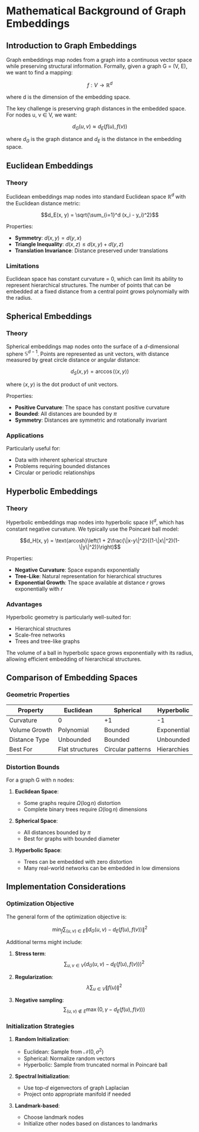 # Mathematical Background of Graph Embeddings

## Introduction to Graph Embeddings

Graph embeddings map nodes from a graph into a continuous vector space while preserving structural information. Formally, given a graph G = (V, E), we want to find a mapping:

$$f: V \to \mathbb{R}^d$$

where d is the dimension of the embedding space.

The key challenge is preserving graph distances in the embedded space. For nodes u, v ∈ V, we want:

$$d_G(u,v) \approx d_E(f(u), f(v))$$

where $d_G$ is the graph distance and $d_E$ is the distance in the embedding space.

## Euclidean Embeddings

### Theory

Euclidean embeddings map nodes into standard Euclidean space $\mathbb{R}^d$ with the Euclidean distance metric:

$$d_E(x, y) = \sqrt{\sum_{i=1}^d (x_i - y_i)^2}$$

Properties:
- **Symmetry**: $d(x,y) = d(y,x)$
- **Triangle Inequality**: $d(x,z) \leq d(x,y) + d(y,z)$
- **Translation Invariance**: Distance preserved under translations

### Limitations

Euclidean space has constant curvature = 0, which can limit its ability to represent hierarchical structures. The number of points that can be embedded at a fixed distance from a central point grows polynomially with the radius.

## Spherical Embeddings

### Theory

Spherical embeddings map nodes onto the surface of a $d$-dimensional sphere $\mathbb{S}^{d-1}$. Points are represented as unit vectors, with distance measured by great circle distance or angular distance:

$$d_S(x, y) = \arccos(\langle x, y \rangle)$$

where $\langle x, y \rangle$ is the dot product of unit vectors.

Properties:
- **Positive Curvature**: The space has constant positive curvature
- **Bounded**: All distances are bounded by $\pi$
- **Symmetry**: Distances are symmetric and rotationally invariant

### Applications

Particularly useful for:
- Data with inherent spherical structure
- Problems requiring bounded distances
- Circular or periodic relationships

## Hyperbolic Embeddings

### Theory

Hyperbolic embeddings map nodes into hyperbolic space $\mathbb{H}^d$, which has constant negative curvature. We typically use the Poincaré ball model:

$$d_H(x, y) = \text{arcosh}\left(1 + 2\frac{\|x-y\|^2}{(1-\|x\|^2)(1-\|y\|^2)}\right)$$

Properties:
- **Negative Curvature**: Space expands exponentially
- **Tree-Like**: Natural representation for hierarchical structures
- **Exponential Growth**: The space available at distance $r$ grows exponentially with $r$

### Advantages

Hyperbolic geometry is particularly well-suited for:
- Hierarchical structures
- Scale-free networks
- Trees and tree-like graphs

The volume of a ball in hyperbolic space grows exponentially with its radius, allowing efficient embedding of hierarchical structures.

## Comparison of Embedding Spaces

### Geometric Properties

| Property | Euclidean | Spherical | Hyperbolic |
|----------|-----------|-----------|------------|
| Curvature | 0 | +1 | -1 |
| Volume Growth | Polynomial | Bounded | Exponential |
| Distance Type | Unbounded | Bounded | Unbounded |
| Best For | Flat structures | Circular patterns | Hierarchies |

### Distortion Bounds

For a graph G with n nodes:

1. **Euclidean Space**:
   - Some graphs require $\Omega(\log n)$ distortion
   - Complete binary trees require $\Omega(\log n)$ dimensions

2. **Spherical Space**:
   - All distances bounded by $\pi$
   - Best for graphs with bounded diameter

3. **Hyperbolic Space**:
   - Trees can be embedded with zero distortion
   - Many real-world networks can be embedded in low dimensions

## Implementation Considerations

### Optimization Objective

The general form of the optimization objective is:

$$\min_f \sum_{(u,v) \in E} \|d_G(u,v) - d_E(f(u), f(v))\|^2$$

Additional terms might include:

1. **Stress term**:
   $$\sum_{u,v \in V} (d_G(u,v) - d_E(f(u), f(v)))^2$$

2. **Regularization**:
   $$\lambda \sum_{u \in V} \|f(u)\|^2$$

3. **Negative sampling**:
   $$\sum_{(u,v) \not\in E} \max(0, \gamma - d_E(f(u), f(v)))$$

### Initialization Strategies

1. **Random Initialization**:
   - Euclidean: Sample from $\mathcal{N}(0, \sigma^2)$
   - Spherical: Normalize random vectors
   - Hyperbolic: Sample from truncated normal in Poincaré ball

2. **Spectral Initialization**:
   - Use top-$d$ eigenvectors of graph Laplacian
   - Project onto appropriate manifold if needed

3. **Landmark-based**:
   - Choose landmark nodes
   - Initialize other nodes based on distances to landmarks
